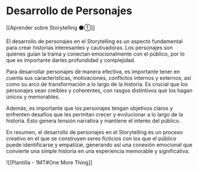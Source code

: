 # Desarrollo de Personajes

[[Aprender sobre Storytelling ⚫①]]

El desarrollo de personajes en el Storytelling es un aspecto fundamental para crear historias interesantes y cautivadoras. Los personajes son quienes guían la trama y conectan emocionalmente con el público, por lo que es importante darles profundidad y complejidad.

Para desarrollar personajes de manera efectiva, es importante tener en cuenta sus características, motivaciones, conflictos internos y externos, así como su arco de transformación a lo largo de la historia. Es crucial que los personajes sean creíbles y coherentes, con rasgos distintivos que los hagan únicos y memorables.

Además, es importante que los personajes tengan objetivos claros y enfrenten desafíos que les permitan crecer y evolucionar a lo largo de la historia. Esto genera tensión narrativa y mantiene el interés del público.

En resumen, el desarrollo de personajes en el Storytelling es un proceso creativo en el que se construyen seres ficticios con los que el público puede identificarse y empatizar, generando así una conexión emocional que convierte una simple historia en una experiencia memorable y significativa.


![[Plantilla - 1MT#One More Thing]]